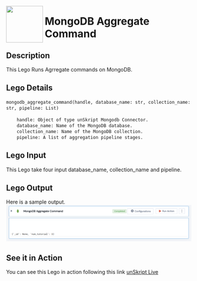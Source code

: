[<img align="left" src="https://unskript.com/assets/favicon.png" width="100" height="100" style="padding-right: 5px">](https://unskript.com/assets/favicon.png) 
<h1>MongoDB Aggregate Command</h1>

## Description
This Lego Runs Agrregate commands on MongoDB.


## Lego Details

    mongodb_aggregate_command(handle, database_name: str, collection_name: str, pipeline: List)

        handle: Object of type unSkript Mongodb Connector.
        database_name: Name of the MongoDB database.
        collection_name: Name of the MongoDB collection.
        pipeline: A list of aggregation pipeline stages.

## Lego Input
This Lego take four input database_name, collection_name and pipeline. 

## Lego Output
Here is a sample output.
<img src="./1.png">


## See it in Action

You can see this Lego in action following this link [unSkript Live](https://us.app.unskript.io)